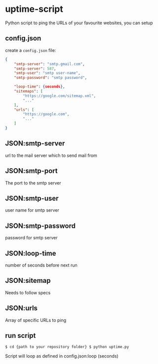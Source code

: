 # uptime-script
Python script to ping the URLs of your favourite websites, you can setup

## config.json
create a `config.json` file:
````json
{
    "smtp-server": "smtp.gmail.com",
    "smtp-server": 587,
    "smtp-user": "smtp user-name",
    "smtp-password": "smtp password",

    "loop-time": {seconds},
    "sitemaps": [
        "https://google.com/sitemap.xml",
        "..."
    ],
    "urls": [
    	"https://google.com",
    	"..."
    ]
}
````

## JSON:smtp-server
url to the mail server which to send mail from

## JSON:smtp-port
The port to the smtp server

## JSON:smtp-user
user name for smtp server

## JSON:smtp-password
password for smtp server

## JSON:loop-time
number of seconds before next run

## JSON:sitemap
Needs to follow specs [<urlset xmlns="http://www.sitemaps.org/schemas/sitemap/0.9">](http://www.sitemaps.org/schemas/sitemap/0.9)

## JSON:urls
Array of specific URLs to ping

## run script
`$ cd {path to your repository folder}
$ python uptime.py`

Script will loop as defined in config.json:loop (seconds)
